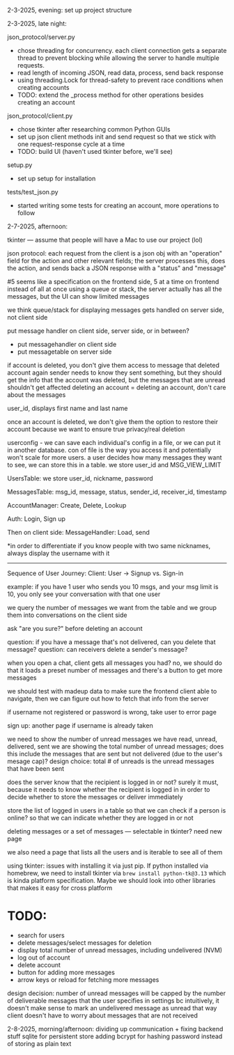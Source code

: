 2-3-2025, evening: set up project structure

2-3-2025, late night:

json_protocol/server.py

- chose threading for concurrency. each client connection gets a separate thread to prevent blocking while allowing the server to handle multiple requests.
- read length of incoming JSON, read data, process, send back response
- using threading.Lock for thread-safety to prevent race conditions when creating accounts
- TODO: extend the \_process method for other operations besides creating an account

json_protocol/client.py

- chose tkinter after researching common Python GUIs
- set up json client methods init and send request so that we stick with one request-response cycle at a time
- TODO: build UI (haven't used tkinter before, we'll see)

setup.py

- set up setup for installation

tests/test_json.py

- started writing some tests for creating an account, more operations to follow

2-7-2025, afternoon:

tkinter — assume that people will have a Mac to use our project (lol)

json protocol: each request from the client is a json obj with an "operation" field for the action and other relevant fields; the server processes this, does the action, and sends back a JSON response with a "status" and "message"

#5 seems like a specification on the frontend side, 5 at a time on frontend instead of all at once using a queue or stack, the server actually has all the messages, but the UI can show limited messages

we think queue/stack for displaying messages gets handled on server side, not client side

put message handler on client side, server side, or in between?

- put messagehandler on client side
- put messagetable on server side

if account is deleted, you don't give them access to message that deleted account again
sender needs to know they sent something, but they should get the info that the account was deleted, but the messages that are unread shouldn't get affected
deleting an account = deleting an account, don't care about the messages

user_id, displays first name and last name

once an account is deleted, we don't give them the option to restore their account because we want to ensure true privacy/real deletion

userconfig - we can save each individual's config in a file, or we can put it in another database. con of file is the way you access it and potentially won't scale for more users. a user decides how many messages they want to see, we can store this in a table. we store user_id and MSG_VIEW_LIMIT

UsersTable: we store user_id, nickname, password

MessagesTable: msg_id, message, status, sender_id, receiver_id, timestamp

AccountManager: Create, Delete, Lookup

Auth: Login, Sign up

Then on client side:
MessageHandler: Load, send

\*in order to differentiate if you know people with two same nicknames, always display the username with it

---

Sequence of User Journey:
Client:
User -> Signup vs. Sign-in

example: if you have 1 user who sends you 10 msgs, and your msg limit is 10, you only see your conversation with that one user

we query the number of messages we want from the table and we group them into conversations on the client side

ask "are you sure?" before deleting an account

question: if you have a message that's not delivered, can you delete that message?
question: can receivers delete a sender's message?

when you open a chat, client gets all messages you had? no, we should do that it loads a preset number of messages and there's a button to get more messages

we should test with madeup data to make sure the frontend client able to navigate, then we can figure out how to fetch that info from the server

if username not registered or password is wrong, take user to error page

sign up: another page if username is already taken

we need to show the number of unread messages
we have read, unread, delivered, sent
we are showing the total number of unread messages; does this include the messages that are sent but not delivered (due to the user's mesage cap)?
design choice: total # of unreads is the unread messages that have been sent

does the server know that the recipient is logged in or not?
surely it must, because it needs to know whether the recipient is logged in in order to decide whether to store the messages or deliver immediately

store the list of logged in users in a table so that we can check if a person is online? so that we can indicate whether they are logged in or not

deleting messages or a set of messages — selectable in tkinter?
need new page

we also need a page that lists all the users and is iterable to see all of them

using tkinter: issues with installing it via just pip. If python installed via homebrew, we need to install tkinter via `brew install python-tk@3.13` which is kinda platform specification. Maybe we should look into other libraries that makes it easy for cross platform

# TODO:

- search for users
- delete messages/select messages for deletion
- display total number of unread messages, including undelivered (NVM)
- log out of account
- delete account
- button for adding more messages
- arrow keys or reload for fetching more messages

design decision: number of unread messages will be capped by the number of deliverable messages that the user specifies in settings
bc intuitively, it doesn't make sense to mark an undelivered message as unread
that way client doesn't have to worry about messages that are not received

2-8-2025, morning/afternoon:
dividing up communication + fixing backend stuff
sqlite for persistent store
adding bcrypt for hashing password instead of storing as plain text
